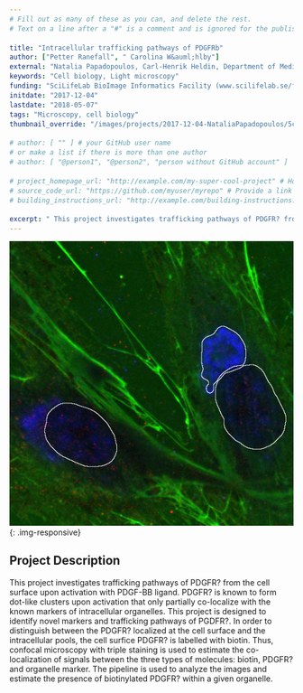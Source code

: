 ```yaml
---
# Fill out as many of these as you can, and delete the rest.
# Text on a line after a "#" is a comment and is ignored for the published page.

title: "Intracellular trafficking pathways of PDGFRb"
author: ["Petter Ranefall", " Carolina W&auml;hlby"]
external: "Natalia Papadopoulos, Carl-Henrik Heldin, Department of Medical Biochemistry and Microbiology, Uppsala Universiyty"
keywords: "Cell biology, Light microscopy"
funding: "SciLifeLab BioImage Informatics Facility (www.scilifelab.se/facilities/bioimage-informatics)"
initdate: "2017-12-04"
lastdate: "2018-05-07"
tags: "Microscopy, cell biology"
thumbnail_override: "/images/projects/2017-12-04-NataliaPapadopoulos/5c3da3120ecac.png"

# author: [ "" ] # your GitHub user name
# or make a list if there is more than one author
# author: [ "@person1", "@person2", "person without GitHub account" ]

# project_homepage_url: "http://example.com/my-super-cool-project" # Homepage for this project
# source_code_url: "https://github.com/myuser/myrepo" # Provide a link to your code
# building_instructions_url: "http://example.com/building-instructions.pdf" # how to build the model out of LEGO (*not* how to build the source code)

excerpt: " This project investigates trafficking pathways of PDGFR? from the cell surface upon activation with PDGF-BB ligand. PDGFR? is known to form dot-like clusters upon activation that only partially co-lo..."
---
```


![Intracellular trafficking pathways of PDGFRb](/images/projects/2017-12-04-NataliaPapadopoulos/5c3da3120ecac.png){: .img-responsive}
## Project Description
 This project investigates trafficking pathways of PDGFR? from the cell surface upon activation with PDGF-BB ligand. PDGFR? is known to form dot-like clusters upon activation that only partially co-localize with the known markers of intracellular organelles. This project is designed to identify novel markers and trafficking pathways of PGDFR?. In order to distinguish between the PDGFR? localized at the cell surface and the intracellular pools, the cell surfice PDGFR? is labelled with biotin. Thus, confocal microscopy with triple staining is used to estimate the co-localization of signals between the three types of molecules: biotin, PDGFR? and organelle marker. The pipeline is used to analyze the images and estimate the presence of biotinylated PDGFR? within a given organelle. 
